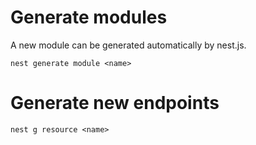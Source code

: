 # Generate modules

A new module can be generated automatically by nest.js.

```shell
nest generate module <name>
```

# Generate new endpoints

```shell
nest g resource <name>
```

